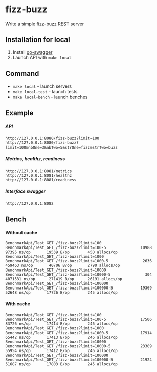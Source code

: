# fizz-buzz
Write a simple fizz-buzz REST server

## Installation for local

1. Install [go-swagger](https://github.com/go-swagger/go-swagger)
2. Launch API with `make local`

## Command

- `make local`          - launch servers
- `make local-test`     - launch tests
- `make local-bench`    - launch benches

## Example

#####  API

    http://127.0.0.1:8080/fizz-buzz?limit=100
    http://127.0.0.1:8080/fizz-buzz?limit=100&nbOne=3&nbTwo=5&strOne=fizz&strTwo=buzz

#####  Metrics, healthz, readiness

    http://127.0.0.1:8081/metrics
    http://127.0.0.1:8081/healthz
    http://127.0.0.1:8081/readiness

#####  Interface swagger
 
    http://127.0.0.1:8082

## Bench

#### Without cache

```
BenchmarkApi/Test_GET_/fizz-buzz?limit=100
BenchmarkApi/Test_GET_/fizz-buzz?limit=100-5         	   10988	     97395 ns/op	   19539 B/op	     450 allocs/op
BenchmarkApi/Test_GET_/fizz-buzz?limit=1000
BenchmarkApi/Test_GET_/fizz-buzz?limit=1000-5        	    2636	    459463 ns/op	   40706 B/op	    2790 allocs/op
BenchmarkApi/Test_GET_/fizz-buzz?limit=10000
BenchmarkApi/Test_GET_/fizz-buzz?limit=10000-5       	     304	   4071531 ns/op	  271419 B/op	   26191 allocs/op
BenchmarkApi/Test_GET_/fizz-buzz?limit=100000
BenchmarkApi/Test_GET_/fizz-buzz?limit=100000-5      	   19369	     52648 ns/op	   17726 B/op	     245 allocs/op
```

#### With cache

```
BenchmarkApi/Test_GET_/fizz-buzz?limit=100
BenchmarkApi/Test_GET_/fizz-buzz?limit=100-5         	   17506	     83726 ns/op	   17414 B/op	     246 allocs/op
BenchmarkApi/Test_GET_/fizz-buzz?limit=1000
BenchmarkApi/Test_GET_/fizz-buzz?limit=1000-5        	   17914	     65442 ns/op	   17413 B/op	     246 allocs/op
BenchmarkApi/Test_GET_/fizz-buzz?limit=10000
BenchmarkApi/Test_GET_/fizz-buzz?limit=10000-5       	   23389	     55954 ns/op	   17412 B/op	     246 allocs/op
BenchmarkApi/Test_GET_/fizz-buzz?limit=100000
BenchmarkApi/Test_GET_/fizz-buzz?limit=100000-5      	   21924	     51687 ns/op	   17803 B/op	     245 allocs/op
```


